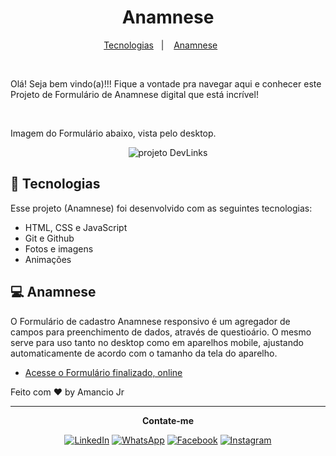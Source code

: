 <h1 align="center"> Anamnese </h1>

<p align="center">
  <a href="#-tecnologias">Tecnologias</a>&nbsp;&nbsp;&nbsp;|&nbsp;&nbsp;&nbsp;
  <a href="#-anamnese">Anamnese</a>&nbsp;&nbsp;&nbsp;&nbsp;&nbsp;&nbsp;
 </p>

<br>

<p> Olá! Seja bem vindo(a)!!! Fique a vontade pra navegar aqui e conhecer este Projeto de Formulário de Anamnese digital que está incrível!</p>
<br>
<p>Imagem do Formulário abaixo, vista pelo desktop.</p>
<p align="center">

  <img alt="projeto DevLinks" src="https://github.com/user-attachments/assets/2a5a955d-ac7f-4ccb-b928-6e405342a9e7">
  
</p>

## 🚀 Tecnologias

Esse projeto (Anamnese) foi desenvolvido com as seguintes tecnologias:

- HTML, CSS e JavaScript
- Git e Github
- Fotos e imagens
- Animações

## 💻 Anamnese 

O Formulário de cadastro Anamnese responsivo é um agregador de campos para preenchimento de dados, através de questioário. O mesmo serve para uso tanto no desktop como em aparelhos mobile, ajustando automaticamente de acordo com o tamanho da tela do aparelho.

- [Acesse o Formulário finalizado, online](https://anamnese-energiaesaude.com.br/)

Feito com ♥ by Amancio Jr

---
<p align="center">
  <b>Contate-me</b>
</p>
<p align="center">
  <a href="https://www.linkedin.com/in/jr-am%C3%A2ncio-66b6312a6/" title="LinkedIn">
  <img src="https://img.shields.io/badge/-Linkedin-0e76a8?style=flat-square&logo=Linkedin&logoColor=white&link=LINK-DO-SEU-LINKEDIN" alt="LinkedIn"/></a>
  <a href="https://wa.me/5581996174799" title="WhatsApp">
  <img src="https://img.shields.io/badge/-WhatsApp-25d366?style=flat-square&labelColor=25d366&logo=whatsapp&logoColor=white&link=API-DO-SEU-WHATSAPP" alt="WhatsApp"/></a>
  <a href="https://www.facebook.com/?locale=pt_BR" title="Facebook">
  <img src="https://img.shields.io/badge/-Facebook-3b5998?style=flat-square&labelColor=3b5998&logo=facebook&logoColor=white&link=LINK-DO-SEU-FACEBOOK" alt="Facebook"/></a>
  <a href="https://instagram.com/junior.amancio" title="Instagram">
  <img src="https://img.shields.io/badge/-Instagram-DF0174?style=flat-square&labelColor=DF0174&logo=instagram&logoColor=white&link=LINK-DO-SEU-INSTAGRAM" alt="Instagram"/></a>
</p>
